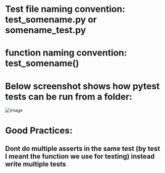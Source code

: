 # Test file naming convention: test_somename.py or somename_test.py
# function naming convention: test_somename()
# Below screenshot shows how pytest tests can be run from a folder:
![image](https://github.com/user-attachments/assets/80fb09b1-7d3f-458e-928f-9baaff0066b7)

# Good Practices:
## Dont do multiple asserts in the same test (by test I meant the function we use for testing) instead write multiple tests
